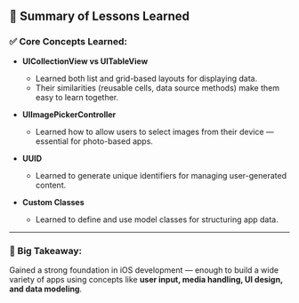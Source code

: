 ## 📌 Summary of Lessons Learned

### ✅ Core Concepts Learned:
- **UICollectionView vs UITableView**
  - Learned both list and grid-based layouts for displaying data.
  - Their similarities (reusable cells, data source methods) make them easy to learn together.

- **UIImagePickerController**
  - Learned how to allow users to select images from their device — essential for photo-based apps.

- **UUID**
  - Learned to generate unique identifiers for managing user-generated content.

- **Custom Classes**
  - Learned to define and use model classes for structuring app data.

---

### 🧠 Big Takeaway:
Gained a strong foundation in iOS development — enough to build a wide variety of apps using concepts like **user input, media handling, UI design, and data modeling**.

